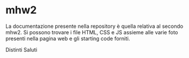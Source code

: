 # mhw2

La documentazione presente nella repository è quella relativa al secondo mhw2. Si possono trovare i file HTML, CSS e JS assieme alle varie foto presenti nella pagina web e gli starting code forniti.

Distinti Saluti